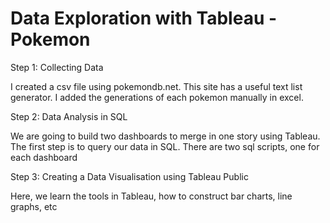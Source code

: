 # Data Exploration with Tableau - Pokemon

Step 1: Collecting Data

I created a csv file using pokemondb.net. This site has a useful text list generator.
I added the generations of each pokemon manually in excel.

Step 2: Data Analysis in SQL

We are going to build two dashboards to merge in one story using Tableau.
The first step is to query our data in SQL.
There are two sql scripts, one for each dashboard

Step 3: Creating a Data Visualisation using Tableau Public

Here, we learn the tools in Tableau, how to construct bar charts, line graphs, etc
